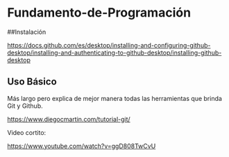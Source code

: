 # Fundamento-de-Programación

##Instalación

https://docs.github.com/es/desktop/installing-and-configuring-github-desktop/installing-and-authenticating-to-github-desktop/installing-github-desktop


## Uso Básico

Más largo pero explica de mejor manera todas las herramientas que brinda Git y Github.

https://www.diegocmartin.com/tutorial-git/

Video cortito:

https://www.youtube.com/watch?v=ggD808TwCvU

